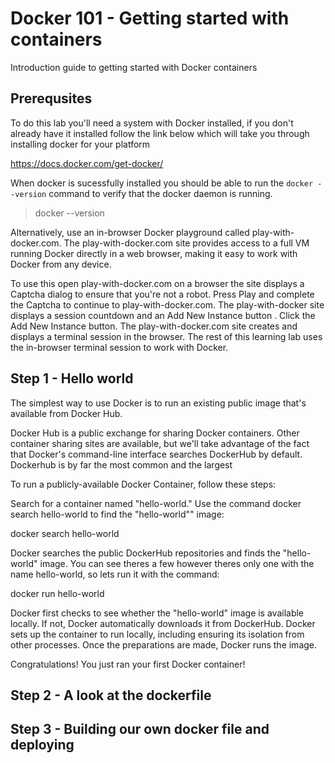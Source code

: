# Docker 101 - Getting started with containers

Introduction guide to getting started with Docker containers


## Prerequsites

To do this lab you'll need a system with Docker installed, if you don't already have it installed follow the link below which will take you through installing docker for your platform

https://docs.docker.com/get-docker/

When docker is sucessfully installed you should be able to run the ```docker --version``` command to verify that the docker daemon is running.

> docker --version

Alternatively, use an in-browser Docker playground called play-with-docker.com. The play-with-docker.com site provides access to a full VM running Docker directly in a web browser, making it easy to work with Docker from any device.

To use this open play-with-docker.com on a browser the site displays a Captcha dialog to ensure that you're not a robot. Press Play and complete the Captcha to continue to play-with-docker.com. The play-with-docker site displays a session countdown and an Add New Instance button
.
Click the Add New Instance button. The play-with-docker.com site creates and displays a terminal session in the browser. The rest of this learning lab uses the in-browser terminal session to work with Docker.

## Step 1 - Hello world

The simplest way to use Docker is to run an existing public image that's available from Docker Hub.

Docker Hub is a public exchange for sharing Docker containers. Other container sharing sites are available, but we'll take advantage of the fact that Docker's command-line interface searches DockerHub by default. Dockerhub is by far the most common and the largest

To run a publicly-available Docker Container, follow these steps:

Search for a container named "hello-world." Use the command docker search hello-world to find the "hello-world"" image:

docker search hello-world

Docker searches the public DockerHub repositories and finds the "hello-world" image. You can see theres a few however theres only one with the name hello-world, so lets run it with the command:

docker run hello-world

Docker first checks to see whether the "hello-world" image is available locally. If not, Docker automatically downloads it from DockerHub. Docker sets up the container to run locally, including ensuring its isolation from other processes. Once the preparations are made, Docker runs the image.

Congratulations! You just ran your first Docker container!

## Step 2 -  A look at the dockerfile

## Step 3 - Building our own docker file and deploying


